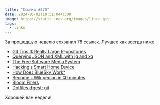 ```yaml
---
title: "Ссылки #275"
date: 2024-03-02T10:51:04+0300
image: https://static.juev.org/images/links.jpg
tags: 
  - links
---
```


За прошедшую неделю сохранил 78 ссылок. Лучшее как всегда ниже.

- [Git Tips 3: Really Large Repositories](https://blog.gitbutler.com/git-tips-3-really-large-repositories/)
- [Querying JSON and XML with jq and xq](https://www.ashbyhq.com/blog/engineering/jq-and-yq)
- [The Free Software Media System](https://jellyfin.org/)
- [Hacking a Smart Home Device](https://jmswrnr.com/blog/hacking-a-smart-home-device)
- [How Does BlueSky Work?](https://steveklabnik.com/writing/how-does-bluesky-work)
- [Become a Wikipedian in 30 minutes](https://www.youtube.com/watch?v=bRRHR1NEOqE)
- [Bloom Filters](https://samwho.dev/bloom-filters/)
- [Dotfiles digest: git](https://adrg.se/blog/dotfiles-digest-git)

Хорошей вам недели!
